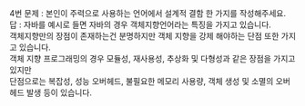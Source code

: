 4번 문제 :  본인이 주력으로 사용하는 언어에서 설계적 결함 한 가지를 작성해주세요. <br>
답 : 자바를 예시로 들면 자바의 경우 객체지향언어라는 특징을 가지고 있습니다. <br>
객체지향만의 장점이 존재하는건 분명하지만 객체 지향을 강제 해야하는 단점 또한 가지고 있습니다. <br>
객체 지향 프로그래밍의 경우 모듈성, 재사용성, 추상화 및 다형성과 같은 장점을 가지고 있지만 <br>
단점으로는 복잡성, 성능 오버헤드, 불필요한 메모리 사용량, 객체 생성 및 소멸의 오버헤드 발생 등이 있습니다. <br>

